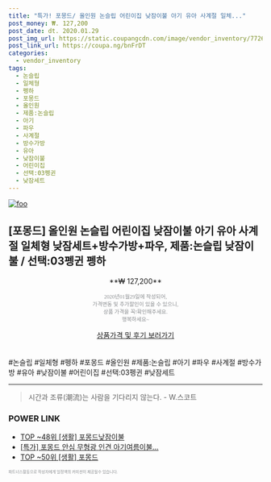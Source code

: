 ```yaml
--- 
title: "특가! 포몽드/ 올인원 논슬립 어린이집 낮잠이불 아기 유아 사계절 일체..." 
post_money: ₩. 127,200 
post_date: dt. 2020.01.29 
post_img_url: https://static.coupangcdn.com/image/vendor_inventory/7726/4c4afa95077469a94fdc039c2e7ec017a30b302b1f17f1c9d0e2b69468f2.jpg 
post_link_url: https://coupa.ng/bnFrDT 
categories: 
  - vendor_inventory 
tags: 
  - 논슬립 
  - 일체형 
  - 펭하 
  - 포몽드 
  - 올인원 
  - 제품:논슬립 
  - 아기 
  - 파우 
  - 사계절 
  - 방수가방 
  - 유아 
  - 낮잠이불 
  - 어린이집 
  - 선택:03펭귄 
  - 낮잠세트 
--- 
```

[![foo](https://static.coupangcdn.com/image/vendor_inventory/7726/4c4afa95077469a94fdc039c2e7ec017a30b302b1f17f1c9d0e2b69468f2.jpg)](https://coupa.ng/bnFrDT) 

## [포몽드] 올인원 논슬립 어린이집 낮잠이불 아기 유아 사계절 일체형 낮잠세트+방수가방+파우, 제품:논슬립 낮잠이불 / 선택:03펭귄 펭하 
<p style="text-align: center;">**₩ 127,200**</p> 
<p style="text-align: center;"><span style="color: #898c8f; font-family: Georgia,Times,serif; font-size: 0.75em;">2020년01월29일에 작성되어, <br>가격변동 및 추가할인이 있을 수 있으니,<br> 상품 가격을 꼭!확인해주세요.<br>행복하세요~</span> 
</p>	 
<div markdown="0" style="text-align: center;"><a href="https://coupa.ng/bnFrDT" class="btn btn--success">상품가격 및 후기 보러가기</a></div> 
<br><br> 
  #논슬립 #일체형 #펭하 #포몽드 #올인원 #제품:논슬립 #아기 #파우 #사계절 #방수가방 #유아 #낮잠이불 #어린이집 #선택:03펭귄 #낮잠세트 
<hr> 

> 시간과 조류(潮流)는 사람을 기다리지 않는다. - W.스코트 


### POWER LINK

* <a href="https://blog.naver.com/an0733/221789198010" target="_blank"> TOP ~48위 [생활] 포몽드낮잠이불</a>
* <a href="https://blog.naver.com/sakai111/221790558724" target="_blank">[특가] 포몽드 안심 무형광 인견 아기여름이불...</a>
* <a href="https://blog.naver.com/fasyy4321/221776132151" target="_blank"> TOP ~50위 [생활] 포몽드</a>

<span style="color: #898c8f; font-family: Georgia,Times,serif; font-size: 0.55em;">파트너스활동으로 작성자에게 일정액의 커미션이 제공될수 있습니다.</span> 
